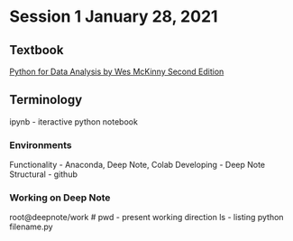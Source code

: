 # Session 1 January 28, 2021

## Textbook 
[Python for Data Analysis by Wes McKinny Second Edition](https://github.com/chenomg/CS_BOOKS/blob/master/Python%20for%20Data%20Analysis%2C%202nd%20Edition.pdf)

## Terminology
ipynb - iteractive python notebook

### Environments
Functionality - Anaconda, Deep Note, Colab
Developing - Deep Note
Structural - github

### Working on Deep Note
root@deepnote/work #
pwd - present working direction
ls - listing
python filename.py

